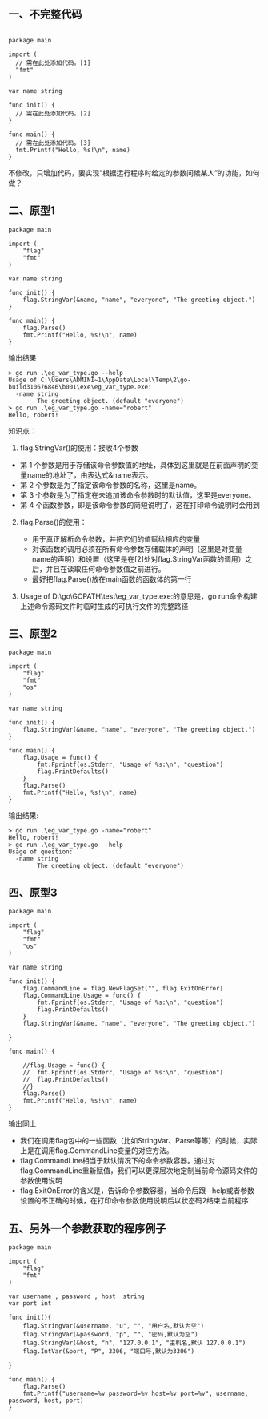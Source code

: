 ## 一、不完整代码

```

package main

import (
  // 需在此处添加代码。[1]
  "fmt"
)

var name string

func init() {
  // 需在此处添加代码。[2]
}

func main() {
  // 需在此处添加代码。[3]
  fmt.Printf("Hello, %s!\n", name)
}

```

不修改，只增加代码，要实现”根据运行程序时给定的参数问候某人”的功能，如何做？

## 二、原型1

```
package main

import (
	"flag"
	"fmt"
)

var name string

func init() {
	flag.StringVar(&name, "name", "everyone", "The greeting object.")
}

func main() {
	flag.Parse()
	fmt.Printf("Hello, %s!\n", name)
}
```

输出结果

```
> go run .\eg_var_type.go --help
Usage of C:\Users\ADMINI~1\AppData\Local\Temp\2\go-build310676846\b001\exe\eg_var_type.exe:
  -name string
        The greeting object. (default "everyone")
> go run .\eg_var_type.go -name="robert"
Hello, robert!
```

知识点：

1. flag.StringVar()的使用：接收4个参数

- 第 1 个参数是用于存储该命令参数值的地址，具体到这里就是在前面声明的变量name的地址了，由表达式&name表示。
- 第 2 个参数是为了指定该命令参数的名称，这里是name。
- 第 3 个参数是为了指定在未追加该命令参数时的默认值，这里是everyone。
- 第 4 个函数参数，即是该命令参数的简短说明了，这在打印命令说明时会用到

2. flag.Parse()的使用：

   - 用于真正解析命令参数，并把它们的值赋给相应的变量
   - 对该函数的调用必须在所有命令参数存储载体的声明（这里是对变量name的声明）和设置（这里是在[2]处对flag.StringVar函数的调用）之后，并且在读取任何命令参数值之前进行。
   - 最好把flag.Parse()放在main函数的函数体的第一行

3. Usage of D:\go\GOPATH\test\eg_var_type.exe:的意思是，go run命令构建上述命令源码文件时临时生成的可执行文件的完整路径

   

## 三、原型2

```
package main

import (
	"flag"
	"fmt"
	"os"
)

var name string

func init() {
	flag.StringVar(&name, "name", "everyone", "The greeting object.")
}

func main() {
	flag.Usage = func() {
		fmt.Fprintf(os.Stderr, "Usage of %s:\n", "question")
		flag.PrintDefaults()
	}
	flag.Parse()
	fmt.Printf("Hello, %s!\n", name)
}
```

输出结果:

```
> go run .\eg_var_type.go -name="robert"
Hello, robert!
> go run .\eg_var_type.go --help
Usage of question:
  -name string
        The greeting object. (default "everyone")
```

## 四、原型3

```
package main

import (
	"flag"
	"fmt"
	"os"
)

var name string

func init() {
	flag.CommandLine = flag.NewFlagSet("", flag.ExitOnError)
	flag.CommandLine.Usage = func() {
		fmt.Fprintf(os.Stderr, "Usage of %s:\n", "question")
		flag.PrintDefaults()
	}
	flag.StringVar(&name, "name", "everyone", "The greeting object.")

}

func main() {

	//flag.Usage = func() {
	//	fmt.Fprintf(os.Stderr, "Usage of %s:\n", "question")
	//	flag.PrintDefaults()
	//}
	flag.Parse()
	fmt.Printf("Hello, %s!\n", name)
}
```

输出同上

- 我们在调用flag包中的一些函数（比如StringVar、Parse等等）的时候，实际上是在调用flag.CommandLine变量的对应方法。
- flag.CommandLine相当于默认情况下的命令参数容器。通过对flag.CommandLine重新赋值，我们可以更深层次地定制当前命令源码文件的参数使用说明
- flag.ExitOnError的含义是，告诉命令参数容器，当命令后跟--help或者参数设置的不正确的时候，在打印命令参数使用说明后以状态码2结束当前程序

## 五、另外一个参数获取的程序例子

```
package main

import (
	"flag"
	"fmt"
)

var username , password , host  string
var port int

func init(){
	flag.StringVar(&username, "u", "", "用户名,默认为空")
	flag.StringVar(&password, "p", "", "密码,默认为空")
	flag.StringVar(&host, "h", "127.0.0.1", "主机名,默认 127.0.0.1")
	flag.IntVar(&port, "P", 3306, "端口号,默认为3306")

}

func main() {
	flag.Parse()
	fmt.Printf("username=%v password=%v host=%v port=%v", username, password, host, port)
}
```

